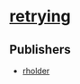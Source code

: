 # [retrying](https://pypi.org/project/retrying)



## Publishers
- [rholder](https://pypi.org/user/rholder)

